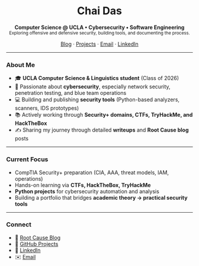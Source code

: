 <h1 align="center">Chai Das</h1>
<p align="center">
  <b>Computer Science @ UCLA • Cybersecurity • Software Engineering</b><br/>
  <sub>Exploring offensive and defensive security, building tools, and documenting the process.</sub>
</p>

<p align="center">
  <a href="https://your-blog-url-here">Blog</a> ·
  <a href="https://github.com/NullBarry?tab=repositories">Projects</a> ·
  <a href="mailto:your-email@example.com">Email</a> ·
  <a href="https://www.linkedin.com/in/your-linkedin/">LinkedIn</a>
</p>

---

### About Me
- 🎓 **UCLA Computer Science & Linguistics student** (Class of 2026)  
- 🔐 Passionate about **cybersecurity**, especially network security, penetration testing, and blue team operations  
- 💻 Building and publishing **security tools** (Python-based analyzers, scanners, IDS prototypes)  
- 📚 Actively working through **Security+ domains, CTFs, TryHackMe, and HackTheBox**  
- ✍️ Sharing my journey through detailed **writeups** and **Root Cause blog** posts  

---

### Current Focus
- CompTIA Security+ preparation (CIA, AAA, threat models, IAM, operations)  
- Hands-on learning via **CTFs, HackTheBox, TryHackMe**  
- **Python projects** for cybersecurity automation and analysis  
- Building a portfolio that bridges **academic theory → practical security tools**  

---

### Connect
- 📖 [Root Cause Blog](https://your-blog-url-here)  
- 📂 [GitHub Projects](https://github.com/NullBarry?tab=repositories)  
- 💼 [LinkedIn](https://www.linkedin.com/in/your-linkedin/)  
- ✉️ [Email](mailto:your-email@example.com)  

